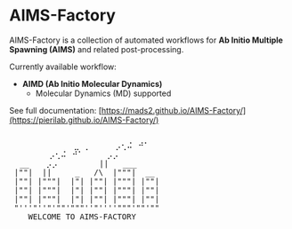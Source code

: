 # AIMS-Factory

AIMS-Factory is a collection of automated workflows for **Ab Initio Multiple Spawning (AIMS)** and related post-processing.

Currently available workflow:
- **AIMD (Ab Initio Molecular Dynamics)**
  - Molecular Dynamics (MD) supported

See full documentation: [https://mads2.github.io/AIMS-Factory/](https://pierilab.github.io/AIMS-Factory/)

<p align="center">
<pre>                                                 
  ⠀⠀⠀⠀⠀⠀⠀  ⠀⣀⠀⡀    ⠀⡠⢂⠬⠀⠚⠁
⠀⠀⠀⠀⠀⠀⠀⡠⢂⠬⠀⠚⠁     ⡠⡠
⠀ __⠀⠀⠀⡠⡠⠀ ⠀⠀⠀   ||   ___                        
 |""|  ||     _   /\  |"""|  __                  
 |""| |"""|  |"| |""| |"""| |""|       
 |""| |"""|  |"| |""| |"""| |""|      
 |""| |"""|  |"| |""| |"""| |""|      
 "'''"''"'""'"""''"''''"""'""'""
    WELCOME TO AIMS-FACTORY
<pre>
</p> 
